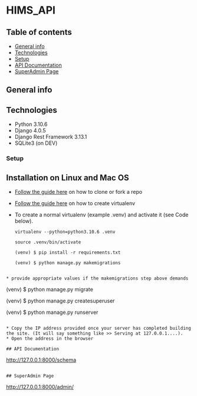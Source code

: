 # HIMS_API
<app description here>

## Table of contents
* [General info](#general-info)
* [Technologies](#technologies)
* [Setup](#setup)
* [API Documentation](#api-documentation)
* [SuperAdmin Page](#superadmin-page)


## General info
<app description here>


## Technologies
* Python 3.10.6
* Django 4.0.5
* Django Rest Framework 3.13.1
* SQLite3 (on DEV)

### Setup
## Installation on Linux and Mac OS

* [Follow the guide here](https://help.github.com/articles/fork-a-repo) on how to clone or fork a repo
* [Follow the guide here](http://simononsoftware.com/virtualenv-tutorial/) on how to create virtualenv

* To create a normal virtualenv (example .venv) and activate it (see Code below).

  ```
  virtualenv --python=python3.10.6 .venv
  
  source .venv/bin/activate

  (venv) $ pip install -r requirements.txt

  (venv) $ python manage.py makemigrations
 ```
 
 * provide appropriate values if the makemigrations step above demands

 ```
  (venv) $ python manage.py migrate

  (venv) $ python manage.py createsuperuser 

  (venv) $ python manage.py runserver
  ```
  
* Copy the IP address provided once your server has completed building the site. (It will say something like >> Serving at 127.0.0.1....).
* Open the address in the browser

## API Documentation
```
http://127.0.0.1:8000/schema
```

## SuperAdmin Page
```
http://127.0.0.1:8000/admin/
```